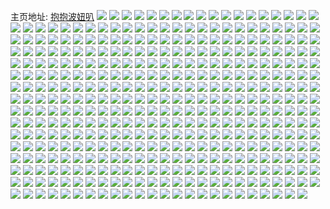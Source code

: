主页地址: [抱抱波妞叭](https://weibo.com/u/6373376887) 
![](https://wx4.sinaimg.cn/mw2000/006Xk2tpgy1fwxl3pqxt3j30u01hcgx9.jpg) 
![](https://wx4.sinaimg.cn/mw2000/006Xk2tply1fwv4h879c7j305k05kdft.jpg) 
![](https://wx4.sinaimg.cn/mw2000/006Xk2tply1fwtff5yejhj30k00cqmyw.jpg) 
![](https://wx4.sinaimg.cn/mw2000/006Xk2tply1fwsvp3gnngj33402c0qv8.jpg) 
![](https://wx4.sinaimg.cn/mw2000/006Xk2tply1fwsvov62tuj33402c0kjp.jpg) 
![](https://wx4.sinaimg.cn/mw2000/006Xk2tply1fwsvp0r3m4j33402c0hdx.jpg) 
![](https://wx4.sinaimg.cn/mw2000/006Xk2tply1fwsvpaf738j30yi22okjm.jpg) 
![](https://wx4.sinaimg.cn/mw2000/006Xk2tply1fwsvox57ukj33402c07wj.jpg) 
![](https://wx4.sinaimg.cn/mw2000/006Xk2tpgy1fwru596338j30rs3ce7wh.jpg) 
![](https://wx4.sinaimg.cn/mw2000/006Xk2tpgy1fwru5nkzocj30rs669kjm.jpg) 
![](https://wx4.sinaimg.cn/mw2000/006Xk2tpgy1fwru5p4hyaj30yo0jijx4.jpg) 
![](https://wx4.sinaimg.cn/mw2000/006Xk2tpgy1fwru5re5orj31400u010p.jpg) 
![](https://wx4.sinaimg.cn/mw2000/006Xk2tpgy1fwru5vmvauj30q00yojyp.jpg) 
![](https://wx4.sinaimg.cn/mw2000/006Xk2tpgy1fwru5t5u2fj31400u0wj3.jpg) 
![](https://wx4.sinaimg.cn/mw2000/006Xk2tpgy1fwru4zzmhbj30u0140wjv.jpg) 
![](https://wx4.sinaimg.cn/mw2000/006Xk2tpgy1fwru3i76t1j30u007taci.jpg) 
![](https://wx4.sinaimg.cn/mw2000/006Xk2tpgy1fwru3iq6bkj30t806pwgf.jpg) 
![](https://wx4.sinaimg.cn/mw2000/006Xk2tpgy1fwoba3bbr4j32c0340u0y.jpg) 
![](https://wx4.sinaimg.cn/mw2000/006Xk2tply1fwmifekk6hj30j60pqtc2.jpg) 
![](https://wx4.sinaimg.cn/mw2000/006Xk2tply1fwlmoab38gj30rs4mohdy.jpg) 
![](https://wx4.sinaimg.cn/mw2000/006Xk2tply1fwlmofb6u7j30rs4mo7wm.jpg) 
![](https://wx4.sinaimg.cn/mw2000/006Xk2tply1fwlmok6kbkj30rs4mob2e.jpg) 
![](https://wx4.sinaimg.cn/mw2000/006Xk2tply1fwlmoogwiej30rs4mo4qu.jpg) 
![](https://wx4.sinaimg.cn/mw2000/006Xk2tply1fwlmp514exj33402c0atu.jpg) 
![](https://wx4.sinaimg.cn/mw2000/006Xk2tply1fwlmotmv7vj30rs4mokjq.jpg) 
![](https://wx4.sinaimg.cn/mw2000/006Xk2tply1fwlmoxu2wtj30rs41ukjp.jpg) 
![](https://wx4.sinaimg.cn/mw2000/006Xk2tply1fwlmp1turfj30rs4mokjp.jpg) 
![](https://wx4.sinaimg.cn/mw2000/006Xk2tply1fwlmp3rjfaj30rs2bckjm.jpg) 
![](https://wx4.sinaimg.cn/mw2000/006Xk2tply1fwkj1qjcpmj30j20yoavk.jpg) 
![](https://wx4.sinaimg.cn/mw2000/006Xk2tply1fwkj0h4nehj30u01hcq8b.jpg) 
![](https://wx4.sinaimg.cn/mw2000/006Xk2tply1fwkj0hrn42j30ja0yo19c.jpg) 
![](https://wx4.sinaimg.cn/mw2000/006Xk2tply1fwkj0iobpjj30zk1bfe81.jpg) 
![](https://wx4.sinaimg.cn/mw2000/006Xk2tply1fwkj0gj801j30yi22o1l2.jpg) 
![](https://wx4.sinaimg.cn/mw2000/006Xk2tply1fwkj0j858wj30q00i3acu.jpg) 
![](https://wx4.sinaimg.cn/mw2000/006Xk2tply1fwkj0kwbf7j32c0340x6p.jpg) 
![](https://wx4.sinaimg.cn/mw2000/006Xk2tply1fwkj0mhqodj33402c0x6p.jpg) 
![](https://wx4.sinaimg.cn/mw2000/006Xk2tply1fwkj0oq8ecj30ir0yo1kx.jpg) 
![](https://wx4.sinaimg.cn/mw2000/006Xk2tply1fwjess903wj30ku19445a.jpg) 
![](https://wx4.sinaimg.cn/mw2000/006Xk2tply1fwj41p29rcj3280280hdy.jpg) 
![](https://wx4.sinaimg.cn/mw2000/006Xk2tply1fwi9y7if00j30ku0rsacl.jpg) 
![](https://wx4.sinaimg.cn/mw2000/006Xk2tply1fwi9y864ydj30ku0rs41y.jpg) 
![](https://wx4.sinaimg.cn/mw2000/006Xk2tply1fwi9y9n24lj30rs0kutbn.jpg) 
![](https://wx4.sinaimg.cn/mw2000/006Xk2tply1fwi9y7a6bwj30rs0kugpe.jpg) 
![](https://wx4.sinaimg.cn/mw2000/006Xk2tply1fwi9y7u6dqj30rs0kugnn.jpg) 
![](https://wx4.sinaimg.cn/mw2000/006Xk2tply1fwi9y8qpo5j30rs0ku418.jpg) 
![](https://wx4.sinaimg.cn/mw2000/006Xk2tply1fwi9y9016xj30ku0rstb9.jpg) 
![](https://wx4.sinaimg.cn/mw2000/006Xk2tply1fwi9y8hk4jj30ku0rsgp5.jpg) 
![](https://wx4.sinaimg.cn/mw2000/006Xk2tply1fwi9y99pq4j30ku0rs76o.jpg) 
![](https://wx4.sinaimg.cn/mw2000/006Xk2tpgy1fwh7yq2643j30v91vn4qp.jpg) 
![](https://wx4.sinaimg.cn/mw2000/006Xk2tpgy1fwh7x9yi0hj30v91vn7hx.jpg) 
![](https://wx4.sinaimg.cn/mw2000/006Xk2tply1fwgxcdhmj3j30dc0dcq5d.jpg) 
![](https://wx4.sinaimg.cn/mw2000/006Xk2tply1fwfon1xtotj30e80lijsn.jpg) 
![](https://wx4.sinaimg.cn/mw2000/006Xk2tply1fwfomv5tjfj30ku0v90wg.jpg) 
![](https://wx4.sinaimg.cn/mw2000/006Xk2tply1fwfomvgihhj30ku0v9n1a.jpg) 
![](https://wx4.sinaimg.cn/mw2000/006Xk2tply1fwfomvpnzxj30rq0kutbg.jpg) 
![](https://wx4.sinaimg.cn/mw2000/006Xk2tply1fwfomw0ss1j30v90ku43s.jpg) 
![](https://wx4.sinaimg.cn/mw2000/006Xk2tply1fwfomwh919j30va0kvmzd.jpg) 
![](https://wx4.sinaimg.cn/mw2000/006Xk2tply1fwfomupovyj30ku0v9ac3.jpg) 
![](https://wx4.sinaimg.cn/mw2000/006Xk2tply1fwfon1pjupj30ku0v9tbf.jpg) 
![](https://wx4.sinaimg.cn/mw2000/006Xk2tply1fwfonjglzrj30hs0gggm8.jpg) 
![](https://wx4.sinaimg.cn/mw2000/006Xk2tply1fwfom7hd9fj30ku1qi79y.jpg) 
![](https://wx4.sinaimg.cn/mw2000/006Xk2tply1fwfom7xtusj30ku196dkb.jpg) 
![](https://wx4.sinaimg.cn/mw2000/006Xk2tply1fwfom55slcj30ku1qrwkc.jpg) 
![](https://wx4.sinaimg.cn/mw2000/006Xk2tply1fwfom6kir5j30ku1qiwjn.jpg) 
![](https://wx4.sinaimg.cn/mw2000/006Xk2tply1fwfom87kbzj30v90kuwgg.jpg) 
![](https://wx4.sinaimg.cn/mw2000/006Xk2tply1fwfom7345mj30ku1qi0zo.jpg) 
![](https://wx4.sinaimg.cn/mw2000/006Xk2tply1fwfngun3hbj30ku194mze.jpg) 
![](https://wx4.sinaimg.cn/mw2000/006Xk2tply1fwfnguyp63j30ku19476v.jpg) 
![](https://wx4.sinaimg.cn/mw2000/006Xk2tply1fwdr1u2e0ij30dc0dcq4f.jpg) 
![](https://wx4.sinaimg.cn/mw2000/006Xk2tply1fwdfodnmncj30dc0dcgma.jpg) 
![](https://wx4.sinaimg.cn/mw2000/006Xk2tpgy1fwckn4yhh2j30u0140djj.jpg) 
![](https://wx4.sinaimg.cn/mw2000/006Xk2tpgy1fwckmn0z4ej32c0340kjl.jpg) 
![](https://wx4.sinaimg.cn/mw2000/006Xk2tpgy1fwckmkigqwj33402c0npd.jpg) 
![](https://wx4.sinaimg.cn/mw2000/006Xk2tpgy1fwckmso2ulj33402c04qq.jpg) 
![](https://wx4.sinaimg.cn/mw2000/006Xk2tpgy1fwckmodq2fj33402c0hdt.jpg) 
![](https://wx4.sinaimg.cn/mw2000/006Xk2tpgy1fwckmquxooj32c02c0x3x.jpg) 
![](https://wx4.sinaimg.cn/mw2000/006Xk2tpgy1fwckn3ndz5j31sc2dse87.jpg) 
![](https://wx4.sinaimg.cn/mw2000/006Xk2tpgy1fwckoycakoj32ds1sc7wh.jpg) 
![](https://wx4.sinaimg.cn/mw2000/006Xk2tpgy1fwckp5lr1uj30k00jot9y.jpg) 
![](https://wx4.sinaimg.cn/mw2000/006Xk2tply1fwbi6mqki1j30dc0dc76o.jpg) 
![](https://wx4.sinaimg.cn/mw2000/006Xk2tply1fwa3yboh4xj31sc2ds1l3.jpg) 
![](https://wx4.sinaimg.cn/mw2000/006Xk2tply1fwa3y74a4uj31sc2ds7wo.jpg) 
![](https://wx4.sinaimg.cn/mw2000/006Xk2tply1fwa3ylg0afj31sc2dskjs.jpg) 
![](https://wx4.sinaimg.cn/mw2000/006Xk2tply1fwbfk5ohm1j31sc2dsnpj.jpg) 
![](https://wx4.sinaimg.cn/mw2000/006Xk2tply1fwa3yqm2qvj31sc2dsx6v.jpg) 
![](https://wx4.sinaimg.cn/mw2000/006Xk2tply1fwa3yviimkj31sc2ds7wo.jpg) 
![](https://wx4.sinaimg.cn/mw2000/006Xk2tpgy1fwaekesur7j30yi22o4qq.jpg) 
![](https://wx4.sinaimg.cn/mw2000/006Xk2tpgy1fwaek9v2vij30yi22okjl.jpg) 
![](https://wx4.sinaimg.cn/mw2000/006Xk2tpgy1fwaekgcxghj30yi22oe81.jpg) 
![](https://wx4.sinaimg.cn/mw2000/006Xk2tpgy1fwaekk12fej30yi22ou0x.jpg) 
![](https://wx4.sinaimg.cn/mw2000/006Xk2tpgy1fwaekq3fomj30yi22o4qq.jpg) 
![](https://wx4.sinaimg.cn/mw2000/006Xk2tpgy1fwaekrhhq4j30yi22o1kx.jpg) 
![](https://wx4.sinaimg.cn/mw2000/006Xk2tpgy1fwaekues3yj30yi22o4qp.jpg) 
![](https://wx4.sinaimg.cn/mw2000/006Xk2tpgy1fwaekx5tswj30yi22oe81.jpg) 
![](https://wx4.sinaimg.cn/mw2000/006Xk2tpgy1fwaekzq86xj30yi22ohdt.jpg) 
![](https://wx4.sinaimg.cn/mw2000/006Xk2tpgy1fw968ogp5dj30yi22ohdu.jpg) 
![](https://wx4.sinaimg.cn/mw2000/006Xk2tpgy1fw968lx1h6j30yi22ox6q.jpg) 
![](https://wx4.sinaimg.cn/mw2000/006Xk2tpgy1fw968pv15cj30yi22ou0x.jpg) 
![](https://wx4.sinaimg.cn/mw2000/006Xk2tpgy1fw968r0tdbj30yi22o7wh.jpg) 
![](https://wx4.sinaimg.cn/mw2000/006Xk2tpgy1fw968ry0n6j30yi22oe81.jpg) 
![](https://wx4.sinaimg.cn/mw2000/006Xk2tpgy1fw968s87qqj30k00jot9y.jpg) 
![](https://wx4.sinaimg.cn/mw2000/006Xk2tply1fw7gxae3j2j30ji0mognu.jpg) 
![](https://wx4.sinaimg.cn/mw2000/006Xk2tply1fw7gxckz9yj30yi22ohdx.jpg) 
![](https://wx4.sinaimg.cn/mw2000/006Xk2tply1fw7gxa0ljmj30yi22ou11.jpg) 
![](https://wx4.sinaimg.cn/mw2000/006Xk2tpgy1fw4om3w7v0j315o1qz1kz.jpg) 
![](https://wx4.sinaimg.cn/mw2000/006Xk2tpgy1fw4omb5ebsj315o1qi4qq.jpg) 
![](https://wx4.sinaimg.cn/mw2000/006Xk2tpgy1fw4omeo1dpj315o1qiu0y.jpg) 
![](https://wx4.sinaimg.cn/mw2000/006Xk2tpgy1fw4omhjt81j315o1qib2a.jpg) 
![](https://wx4.sinaimg.cn/mw2000/006Xk2tpgy1fw4om8nszmj31qi15o4qq.jpg) 
![](https://wx4.sinaimg.cn/mw2000/006Xk2tpgy1fw4olzlx97j315o1qib2b.jpg) 
![](https://wx4.sinaimg.cn/mw2000/006Xk2tply1fw2tvmzqvyj30q00yohdt.jpg) 
![](https://wx4.sinaimg.cn/mw2000/006Xk2tpgy1fvrkvflqzuj32c0340b2d.jpg) 
![](https://wx4.sinaimg.cn/mw2000/006Xk2tpgy1fvrda75usdj32482tq1kx.jpg) 
![](https://wx4.sinaimg.cn/mw2000/006Xk2tpgy1fvrda9hi1gj32482tq4qp.jpg) 
![](https://wx4.sinaimg.cn/mw2000/006Xk2tpgy1fvrdae4acqj32c0340u0x.jpg) 
![](https://wx4.sinaimg.cn/mw2000/006Xk2tpgy1fvrdagkb4gj32c03401ky.jpg) 
![](https://wx4.sinaimg.cn/mw2000/006Xk2tpgy1fvrdai18ugj32482tq1hx.jpg) 
![](https://wx4.sinaimg.cn/mw2000/006Xk2tpgy1fv804i3y6rj30u01hcjzu.jpg) 
![](https://wx4.sinaimg.cn/mw2000/006Xk2tpgy1fv804j9gz0j30u01hcdp6.jpg) 
![](https://wx4.sinaimg.cn/mw2000/006Xk2tpgy1fv804ko7yzj30u01hcahz.jpg) 
![](https://wx4.sinaimg.cn/mw2000/006Xk2tpgy1fv6w6v0roej31901bv1kz.jpg) 
![](https://wx4.sinaimg.cn/mw2000/006Xk2tpgy1fv6w70k1ftj32c0340hdw.jpg) 
![](https://wx4.sinaimg.cn/mw2000/006Xk2tpgy1fv6w74jouij33402c0b2d.jpg) 
![](https://wx4.sinaimg.cn/mw2000/006Xk2tpgy1fv2joqy264j30u01hcjxt.jpg) 
![](https://wx4.sinaimg.cn/mw2000/006Xk2tpgy1fv2jor802fj30u01hc44n.jpg) 
![](https://wx4.sinaimg.cn/mw2000/006Xk2tpgy1fuo95l19dpj30u01hcguv.jpg) 
![](https://wx4.sinaimg.cn/mw2000/006Xk2tpgy1fuo95lgp40j30u01hc43k.jpg) 
![](https://wx4.sinaimg.cn/mw2000/006Xk2tpgy1fuo95m164sj30u01hc0z8.jpg) 
![](https://wx4.sinaimg.cn/mw2000/006Xk2tpgy1fuo95mj44zj30u01hc0z2.jpg) 
![](https://wx4.sinaimg.cn/mw2000/006Xk2tpgy1fu9b6t8k9yj30u01hcdnx.jpg) 
![](https://wx4.sinaimg.cn/mw2000/006Xk2tpgy1fu9b6u3elhj30u01hcwnk.jpg) 
![](https://wx4.sinaimg.cn/mw2000/006Xk2tpgy1fu9b6v1i04j30u01hc47w.jpg) 
![](https://wx4.sinaimg.cn/mw2000/006Xk2tpgy1ftyo9duyiwj31hc0u0nfz.jpg) 
![](https://wx4.sinaimg.cn/mw2000/006Xk2tpgy1ftyo9f07fuj31hc0u01kx.jpg) 
![](https://wx4.sinaimg.cn/mw2000/006Xk2tpgy1ftyo9fzb0hj31hc0u0aqr.jpg) 
![](https://wx4.sinaimg.cn/mw2000/006Xk2tpgy1ftyo9h1h5tj31hc0u0dze.jpg) 
![](https://wx4.sinaimg.cn/mw2000/006Xk2tpgy1ftyo9vu5amj31hc0u0dub.jpg) 
![](https://wx4.sinaimg.cn/mw2000/006Xk2tpgy1ftyo9wo8waj31hc0u0wsv.jpg) 
![](https://wx4.sinaimg.cn/mw2000/006Xk2tpgy1ftyo9z6gfnj31hc0u018c.jpg) 
![](https://wx4.sinaimg.cn/mw2000/006Xk2tpgy1ftyo8x46m8j31hc0u0qnr.jpg) 
![](https://wx4.sinaimg.cn/mw2000/006Xk2tpgy1ftyo8ymndnj31hc0u0ax8.jpg) 
![](https://wx4.sinaimg.cn/mw2000/006Xk2tpgy1ftyo8zz9vrj31hc0u0h6i.jpg) 
![](https://wx4.sinaimg.cn/mw2000/006Xk2tpgy1ftyo9192b8j31hc0u04kz.jpg) 
![](https://wx4.sinaimg.cn/mw2000/006Xk2tpgy1ftyo92hjmlj31hc0u04hs.jpg) 
![](https://wx4.sinaimg.cn/mw2000/006Xk2tpgy1ftyo93drw3j31hc0u0wr5.jpg) 
![](https://wx4.sinaimg.cn/mw2000/006Xk2tpgy1ftyo94hbs6j31hc0u0ato.jpg) 
![](https://wx4.sinaimg.cn/mw2000/006Xk2tpgy1ftyo95oy9yj31hc0u0tug.jpg) 
![](https://wx4.sinaimg.cn/mw2000/006Xk2tpgy1ftyo96rf5qj31hc0u04fx.jpg) 
![](https://wx4.sinaimg.cn/mw2000/006Xk2tpgy1ftyo7u06bcj31hc0u0awv.jpg) 
![](https://wx4.sinaimg.cn/mw2000/006Xk2tpgy1ftyo7v5om9j31hc0u0aqg.jpg) 
![](https://wx4.sinaimg.cn/mw2000/006Xk2tpgy1ftyo7wblxgj31hc0u0tzl.jpg) 
![](https://wx4.sinaimg.cn/mw2000/006Xk2tpgy1ftyo7xic59j31hc0u0hcn.jpg) 
![](https://wx4.sinaimg.cn/mw2000/006Xk2tpgy1ftyo7yha9nj31hc0u04ht.jpg) 
![](https://wx4.sinaimg.cn/mw2000/006Xk2tpgy1ftyo7zj874j31hc0u04k1.jpg) 
![](https://wx4.sinaimg.cn/mw2000/006Xk2tpgy1ftyo80mm7wj31hc0u07p4.jpg) 
![](https://wx4.sinaimg.cn/mw2000/006Xk2tpgy1ftyo81pu4dj31hc0u0x1t.jpg) 
![](https://wx4.sinaimg.cn/mw2000/006Xk2tpgy1ftyo82vdkrj31hc0u0tup.jpg) 
![](https://wx4.sinaimg.cn/mw2000/006Xk2tpgy1ftmk85xy5pj30u01404hb.jpg) 
![](https://wx4.sinaimg.cn/mw2000/006Xk2tpgy1ftmk8e0tkej33282aoqv6.jpg) 
![](https://wx4.sinaimg.cn/mw2000/006Xk2tpgy1ftkt3cbuabj30u01hcaml.jpg) 
![](https://wx4.sinaimg.cn/mw2000/006Xk2tpgy1ftkt3d78v7j30u01hc44h.jpg) 
![](https://wx4.sinaimg.cn/mw2000/006Xk2tpgy1ftkt3e380dj30u01hcteo.jpg) 
![](https://wx4.sinaimg.cn/mw2000/006Xk2tpgy1ftivk7y4qrj31hc0u0tr6.jpg) 
![](https://wx4.sinaimg.cn/mw2000/006Xk2tpgy1ftivk939ujj31hc0u01b8.jpg) 
![](https://wx4.sinaimg.cn/mw2000/006Xk2tpgy1ftivkalwqej31hc0u0qkq.jpg) 
![](https://wx4.sinaimg.cn/mw2000/006Xk2tpgy1ftivkc0adgj31hc0u0nfl.jpg) 
![](https://wx4.sinaimg.cn/mw2000/006Xk2tpgy1ftivkg7d70j31hc0u0tqs.jpg) 
![](https://wx4.sinaimg.cn/mw2000/006Xk2tpgy1ftivkd90ymj31hc0u0dx2.jpg) 
![](https://wx4.sinaimg.cn/mw2000/006Xk2tpgy1ftivkeodjfj31hc0u07lh.jpg) 
![](https://wx4.sinaimg.cn/mw2000/006Xk2tpgy1ftivkhlio9j31hc0u0x0r.jpg) 
![](https://wx4.sinaimg.cn/mw2000/006Xk2tpgy1ftivkiyerzj31hc0u0kac.jpg) 
![](https://wx4.sinaimg.cn/mw2000/006Xk2tpgy1ftivif1k1rj31hc0u0ndw.jpg) 
![](https://wx4.sinaimg.cn/mw2000/006Xk2tpgy1ftivifn7faj31hc0u0tt3.jpg) 
![](https://wx4.sinaimg.cn/mw2000/006Xk2tpgy1ftivigmryxj31hc0u0qm4.jpg) 
![](https://wx4.sinaimg.cn/mw2000/006Xk2tpgy1ftiviha51jj31hc0u0trd.jpg) 
![](https://wx4.sinaimg.cn/mw2000/006Xk2tpgy1ftivii35qsj31hc0u04hv.jpg) 
![](https://wx4.sinaimg.cn/mw2000/006Xk2tpgy1ftivij0vo6j31hc0u0wxf.jpg) 
![](https://wx4.sinaimg.cn/mw2000/006Xk2tpgy1ftivijqjnkj31hc0u0trx.jpg) 
![](https://wx4.sinaimg.cn/mw2000/006Xk2tpgy1ftivikl20tj31hc0u0h5e.jpg) 
![](https://wx4.sinaimg.cn/mw2000/006Xk2tpgy1ftivilc5paj31hc0u0dyn.jpg) 
![](https://wx4.sinaimg.cn/mw2000/006Xk2tpgy1ftgf5gsliqj31hc0u0e81.jpg) 
![](https://wx4.sinaimg.cn/mw2000/006Xk2tpgy1ftgf5htzi7j31hc0u0b29.jpg) 
![](https://wx4.sinaimg.cn/mw2000/006Xk2tpgy1ftgf5itpl3j31hc0u0nf7.jpg) 
![](https://wx4.sinaimg.cn/mw2000/006Xk2tpgy1ftgf5jv5zmj31hc0u0k8o.jpg) 
![](https://wx4.sinaimg.cn/mw2000/006Xk2tpgy1fte488z6w7j31hc0u0n2e.jpg) 
![](https://wx4.sinaimg.cn/mw2000/006Xk2tpgy1fte489m9p9j30u01hc77v.jpg) 
![](https://wx4.sinaimg.cn/mw2000/006Xk2tpgy1fte48akdkej30u01hctbz.jpg) 
![](https://wx4.sinaimg.cn/mw2000/006Xk2tpgy1ftd4qoywi3j31hc0u0tqd.jpg) 
![](https://wx4.sinaimg.cn/mw2000/006Xk2tpgy1ftd4qpvrzxj31hc0u0kbi.jpg) 
![](https://wx4.sinaimg.cn/mw2000/006Xk2tpgy1ftd4qqr4wlj31hc0u0tqc.jpg) 
![](https://wx4.sinaimg.cn/mw2000/006Xk2tpgy1ftd4qrpv2xj31hc0u0ts4.jpg) 
![](https://wx4.sinaimg.cn/mw2000/006Xk2tpgy1ftd4qsms22j31hc0u0ape.jpg) 
![](https://wx4.sinaimg.cn/mw2000/006Xk2tpgy1ftd4qtjuekj31hc0u0x1i.jpg) 
![](https://wx4.sinaimg.cn/mw2000/006Xk2tpgy1ftd4qumf0pj31hc0u0tsi.jpg) 
![](https://wx4.sinaimg.cn/mw2000/006Xk2tpgy1ftd4qvcgz4j31hc0u0nab.jpg) 
![](https://wx4.sinaimg.cn/mw2000/006Xk2tpgy1ftd4qvvnryj30u00tztay.jpg) 
![](https://wx4.sinaimg.cn/mw2000/006Xk2tpgy1ftbkygnutfj31hc0u0nbi.jpg) 
![](https://wx4.sinaimg.cn/mw2000/006Xk2tpgy1ftbkyi3xb9j31hc0u0k84.jpg) 
![](https://wx4.sinaimg.cn/mw2000/006Xk2tpgy1ftbkyjcuy8j31hc0u0ned.jpg) 
![](https://wx4.sinaimg.cn/mw2000/006Xk2tpgy1ftbkykjjkxj31hc0u049r.jpg) 
![](https://wx4.sinaimg.cn/mw2000/006Xk2tpgy1ftbkylm3w0j31hc0u0dua.jpg) 
![](https://wx4.sinaimg.cn/mw2000/006Xk2tpgy1ftbkymx3yyj31hc0u0na9.jpg) 
![](https://wx4.sinaimg.cn/mw2000/006Xk2tpgy1ftbkyo7wttj31hc0u0tnb.jpg) 
![](https://wx4.sinaimg.cn/mw2000/006Xk2tpgy1ftbkxbnlkkj31hc0u0n7e.jpg) 
![](https://wx4.sinaimg.cn/mw2000/006Xk2tpgy1ftbkxckuesj31hc0u04bg.jpg) 
![](https://wx4.sinaimg.cn/mw2000/006Xk2tpgy1ftbkxdhen3j31hc0u0k54.jpg) 
![](https://wx4.sinaimg.cn/mw2000/006Xk2tpgy1ftbkxepkw4j31hc0u0h0x.jpg) 
![](https://wx4.sinaimg.cn/mw2000/006Xk2tpgy1ftbkxfypboj31hc0u0nbr.jpg) 
![](https://wx4.sinaimg.cn/mw2000/006Xk2tpgy1ftbkxhanm1j31hc0u0qfx.jpg) 
![](https://wx4.sinaimg.cn/mw2000/006Xk2tpgy1ftbkxihvghj31hc0u0k46.jpg) 
![](https://wx4.sinaimg.cn/mw2000/006Xk2tpgy1ftbkxjkth9j31hc0u049m.jpg) 
![](https://wx4.sinaimg.cn/mw2000/006Xk2tpgy1ftbkxku9wfj31hc0u04m7.jpg) 
![](https://wx4.sinaimg.cn/mw2000/006Xk2tpgy1ftbkwg8w8tj31hc0u0dtv.jpg) 
![](https://wx4.sinaimg.cn/mw2000/006Xk2tpgy1ftbkwhr19vj31hc0u0k3l.jpg) 
![](https://wx4.sinaimg.cn/mw2000/006Xk2tpgy1ftbkwjvutwj31hc0u01dt.jpg) 
![](https://wx4.sinaimg.cn/mw2000/006Xk2tpgy1ftbkwkqrupj31hc0u015t.jpg) 
![](https://wx4.sinaimg.cn/mw2000/006Xk2tpgy1ftbkwm2h2hj31hc0u0h9g.jpg) 
![](https://wx4.sinaimg.cn/mw2000/006Xk2tpgy1ftbkwn8cfcj31hc0u0dwa.jpg) 
![](https://wx4.sinaimg.cn/mw2000/006Xk2tpgy1ftbkwo97c9j31hc0u0wr5.jpg) 
![](https://wx4.sinaimg.cn/mw2000/006Xk2tpgy1ftbkwpaynij31hc0u0nh3.jpg) 
![](https://wx4.sinaimg.cn/mw2000/006Xk2tpgy1ftbkwqhu1bj31hc0u04l3.jpg) 
![](https://wx4.sinaimg.cn/mw2000/006Xk2tpgy1ft7fipyfy7j32ao328u0y.jpg) 
![](https://wx4.sinaimg.cn/mw2000/006Xk2tpgy1ft7fis24aej32ao328x6q.jpg) 
![](https://wx4.sinaimg.cn/mw2000/006Xk2tpgy1ft7fiufq6pj32ao328qv7.jpg) 
![](https://wx4.sinaimg.cn/mw2000/006Xk2tpgy1ft7fj0dwsfj32ao328x6s.jpg) 
![](https://wx4.sinaimg.cn/mw2000/006Xk2tpgy1ft7fj44wq1j32ao328npe.jpg) 
![](https://wx4.sinaimg.cn/mw2000/006Xk2tpgy1ft3r7zkl22j31hc0u0av5.jpg) 
![](https://wx4.sinaimg.cn/mw2000/006Xk2tpgy1ft3r6ymwvsj31hc0u0gvz.jpg) 
![](https://wx4.sinaimg.cn/mw2000/006Xk2tpgy1ft3r6zgn58j31hc0u0jzl.jpg) 
![](https://wx4.sinaimg.cn/mw2000/006Xk2tpgy1ft3r70lssdj31hc0u0nfb.jpg) 
![](https://wx4.sinaimg.cn/mw2000/006Xk2tpgy1ft3r71i0xej31hc0u0nbc.jpg) 
![](https://wx4.sinaimg.cn/mw2000/006Xk2tpgy1ft3r72fnr7j31hc0u0qg9.jpg) 
![](https://wx4.sinaimg.cn/mw2000/006Xk2tpgy1ft3r738jgyj31hc0u0wnk.jpg) 
![](https://wx4.sinaimg.cn/mw2000/006Xk2tpgy1ft3r77hhorj31hc0u0ajl.jpg) 
![](https://wx4.sinaimg.cn/mw2000/006Xk2tpgy1ft3r78h30dj31hc0u04df.jpg) 
![](https://wx4.sinaimg.cn/mw2000/006Xk2tpgy1ft3r79ujwfj31hc0u0dyy.jpg) 
![](https://wx4.sinaimg.cn/mw2000/006Xk2tpgy1ft3r5rbi6pj31hc0u014n.jpg) 
![](https://wx4.sinaimg.cn/mw2000/006Xk2tpgy1ft3r5smgqxj31hc0u0gy6.jpg) 
![](https://wx4.sinaimg.cn/mw2000/006Xk2tpgy1ft3r5u2s3xj31hc0u0k9c.jpg) 
![](https://wx4.sinaimg.cn/mw2000/006Xk2tpgy1ft3r5voidnj31hc0u0dy7.jpg) 
![](https://wx4.sinaimg.cn/mw2000/006Xk2tpgy1ft3r5xag5bj31hc0u0dyy.jpg) 
![](https://wx4.sinaimg.cn/mw2000/006Xk2tpgy1ft3r5ykmgyj31hc0u015p.jpg) 
![](https://wx4.sinaimg.cn/mw2000/006Xk2tpgy1ft3r5zvfexj31hc0u0nb2.jpg) 
![](https://wx4.sinaimg.cn/mw2000/006Xk2tpgy1ft3r6vxgvij31hc0u015b.jpg) 
![](https://wx4.sinaimg.cn/mw2000/006Xk2tpgy1ft3r6x65tdj31hc0u0ds9.jpg) 
![](https://wx4.sinaimg.cn/mw2000/006Xk2tpgy1ft2gof9rnfj31o02yo4qv.jpg) 
![](https://wx4.sinaimg.cn/mw2000/006Xk2tpgy1ft2goqju00j31o02yo7wn.jpg) 
![](https://wx4.sinaimg.cn/mw2000/006Xk2tpgy1ft2goyylqlj31o02yohdz.jpg) 
![](https://wx4.sinaimg.cn/mw2000/006Xk2tpgy1ft2gp4csk0j31o02yo7wn.jpg) 
![](https://wx4.sinaimg.cn/mw2000/006Xk2tpgy1ft2gpah6mwj31o02yo7wn.jpg) 
![](https://wx4.sinaimg.cn/mw2000/006Xk2tpgy1ft2gpgjjmcj31o02yohdz.jpg) 
![](https://wx4.sinaimg.cn/mw2000/006Xk2tpgy1ft2gpi6blvj30u0140nfs.jpg) 
![](https://wx4.sinaimg.cn/mw2000/006Xk2tpgy1ft2gpjl02lj30u014019e.jpg) 
![](https://wx4.sinaimg.cn/mw2000/006Xk2tpgy1ft2gpkmaxhj30u0140try.jpg) 
![](https://wx4.sinaimg.cn/mw2000/006Xk2tpgy1fsxmk8vhvsj31hc0u0hdt.jpg) 
![](https://wx4.sinaimg.cn/mw2000/006Xk2tpgy1fsxmkaimeoj31hc0u0e81.jpg) 
![](https://wx4.sinaimg.cn/mw2000/006Xk2tpgy1fsxmkd9266j31hc0u0e81.jpg) 
![](https://wx4.sinaimg.cn/mw2000/006Xk2tpgy1fsxmkerrggj31hc0u07wh.jpg) 
![](https://wx4.sinaimg.cn/mw2000/006Xk2tpgy1fsxmkg4sw2j31hc0u07wh.jpg) 
![](https://wx4.sinaimg.cn/mw2000/006Xk2tpgy1fsxmkhpwl2j31hc0u0npd.jpg) 
![](https://wx4.sinaimg.cn/mw2000/006Xk2tpgy1fsxmkiq5s5j31hc0u0179.jpg) 
![](https://wx4.sinaimg.cn/mw2000/006Xk2tpgy1fsxmkjliamj31hc0u0ws0.jpg) 
![](https://wx4.sinaimg.cn/mw2000/006Xk2tpgy1fsxmkkg0njj31hc0u0gzu.jpg) 
![](https://wx4.sinaimg.cn/mw2000/006Xk2tpgy1fsq0799iowj31gh26pamz.jpg) 
![](https://wx4.sinaimg.cn/mw2000/006Xk2tpgy1fsq07b257cj30u01hcqv5.jpg) 
![](https://wx4.sinaimg.cn/mw2000/006Xk2tpgy1fsnd0fvfg8j30zk0qo121.jpg) 
![](https://wx4.sinaimg.cn/mw2000/006Xk2tpgy1fsnd0hd9s2j30qo0zkgur.jpg) 
![](https://wx4.sinaimg.cn/mw2000/006Xk2tpgy1fskicwiiokj31hc0u01kn.jpg) 
![](https://wx4.sinaimg.cn/mw2000/006Xk2tpgy1fskicxi1hwj31hc0u04qp.jpg) 
![](https://wx4.sinaimg.cn/mw2000/006Xk2tpgy1fskicye1b0j31hc0u0tri.jpg) 
![](https://wx4.sinaimg.cn/mw2000/006Xk2tpgy1fskiczc8zrj31hc0u04fw.jpg) 
![](https://wx4.sinaimg.cn/mw2000/006Xk2tpgy1fskid07suyj31hc0u0hci.jpg) 
![](https://wx4.sinaimg.cn/mw2000/006Xk2tpgy1fskid1oilfj31hc0u04qp.jpg) 
![](https://wx4.sinaimg.cn/mw2000/006Xk2tpgy1fskid2oopjj31hc0u0nmd.jpg) 
![](https://wx4.sinaimg.cn/mw2000/006Xk2tpgy1fskid3ugmkj31hc0u01kx.jpg) 
![](https://wx4.sinaimg.cn/mw2000/006Xk2tpgy1fskid5teoej31hc0u0b29.jpg) 
![](https://wx4.sinaimg.cn/mw2000/006Xk2tpgy1fsk653ldtyj32ao3281kz.jpg) 
![](https://wx4.sinaimg.cn/mw2000/006Xk2tpgy1fsgvg7k6i9j32ao328u0y.jpg) 
![](https://wx4.sinaimg.cn/mw2000/006Xk2tpgy1fsgvg979vej30u01401be.jpg) 
![](https://wx4.sinaimg.cn/mw2000/006Xk2tpgy1fsgve9y5xuj31hc0u0b29.jpg) 
![](https://wx4.sinaimg.cn/mw2000/006Xk2tpgy1fsgveavloij31hc0u0tw7.jpg) 
![](https://wx4.sinaimg.cn/mw2000/006Xk2tpgy1fsgvecgqulj31hc0u07wh.jpg) 
![](https://wx4.sinaimg.cn/mw2000/006Xk2tpgy1fsgvedy7pbj31hc0u07wh.jpg) 
![](https://wx4.sinaimg.cn/mw2000/006Xk2tpgy1fsgvefmpiyj31hc0u07wh.jpg) 
![](https://wx4.sinaimg.cn/mw2000/006Xk2tpgy1fsdzumztw0j30u0140qgf.jpg) 
![](https://wx4.sinaimg.cn/mw2000/006Xk2tpgy1fsdzunh2chj30hs0iwq3h.jpg) 
![](https://wx4.sinaimg.cn/mw2000/006Xk2tpgy1fsdzvij383j30u01401bm.jpg) 
![](https://wx4.sinaimg.cn/mw2000/006Xk2tpgy1fsaxke7gddj33282aou0y.jpg) 
![](https://wx4.sinaimg.cn/mw2000/006Xk2tpgy1fsaxkg48k7j31400v0e1b.jpg) 
![](https://wx4.sinaimg.cn/mw2000/006Xk2tpgy1fsaxkhmgehj30u015btvo.jpg) 
![](https://wx4.sinaimg.cn/mw2000/006Xk2tpgy1fsaxkjaw0wj31400upkbb.jpg) 
![](https://wx4.sinaimg.cn/mw2000/006Xk2tpgy1fsauuymqm8j33282ao7wj.jpg) 
![](https://wx4.sinaimg.cn/mw2000/006Xk2tpgy1fsauv4ntkwj32ao328u0y.jpg) 
![](https://wx4.sinaimg.cn/mw2000/006Xk2tpgy1fs8hdptjesj31hc0u07wh.jpg) 
![](https://wx4.sinaimg.cn/mw2000/006Xk2tpgy1fs8hdrhayhj31hc0u07wh.jpg) 
![](https://wx4.sinaimg.cn/mw2000/006Xk2tpgy1fs8hdswk9sj31hc0u0tzr.jpg) 
![](https://wx4.sinaimg.cn/mw2000/006Xk2tpgy1fs8hdu6a94j31hc0u0nhq.jpg) 
![](https://wx4.sinaimg.cn/mw2000/006Xk2tpgy1fs8hdvsbtgj31hc0u07wh.jpg) 
![](https://wx4.sinaimg.cn/mw2000/006Xk2tpgy1fs8hdxdxznj31hc0u0e81.jpg) 
![](https://wx4.sinaimg.cn/mw2000/006Xk2tpgy1fs8hdytmlrj31hc0u0h2w.jpg) 
![](https://wx4.sinaimg.cn/mw2000/006Xk2tpgy1fs8he0lkb5j31hc0u0b29.jpg) 
![](https://wx4.sinaimg.cn/mw2000/006Xk2tpgy1fs8he317v8j31hc0u0b29.jpg) 
![](https://wx4.sinaimg.cn/mw2000/006Xk2tpgy1fs8hcyc7w0j31hc0u0b29.jpg) 
![](https://wx4.sinaimg.cn/mw2000/006Xk2tpgy1fs8hd05j8lj31hc0u0b29.jpg) 
![](https://wx4.sinaimg.cn/mw2000/006Xk2tpgy1fs8hd1vbpuj31hc0u0b29.jpg) 
![](https://wx4.sinaimg.cn/mw2000/006Xk2tpgy1fs8hd3ifj7j31hc0u0b29.jpg) 
![](https://wx4.sinaimg.cn/mw2000/006Xk2tpgy1fs8hd57vbnj31hc0u07wh.jpg) 
![](https://wx4.sinaimg.cn/mw2000/006Xk2tpgy1fs8hd71bc5j31hc0u0b29.jpg) 
![](https://wx4.sinaimg.cn/mw2000/006Xk2tpgy1fs8h6ujsyvj31hc0u04qp.jpg) 
![](https://wx4.sinaimg.cn/mw2000/006Xk2tpgy1fs6lwc35dxj30zk0qown3.jpg) 
![](https://wx4.sinaimg.cn/mw2000/006Xk2tpgy1fs6lwddvhpj30qo0zk44t.jpg) 
![](https://wx4.sinaimg.cn/mw2000/006Xk2tpgy1fs6lw6ukbej30qo0zkahm.jpg) 
![](https://wx4.sinaimg.cn/mw2000/006Xk2tpgy1fs6lweq3w7j30qo0zkq9m.jpg) 
![](https://wx4.sinaimg.cn/mw2000/006Xk2tpgy1fs6lw93hk7j30qo0zkwmn.jpg) 
![](https://wx4.sinaimg.cn/mw2000/006Xk2tpgy1fs6gqcdp2uj30qo0zkjxb.jpg) 
![](https://wx4.sinaimg.cn/mw2000/006Xk2tpgy1fs6gqfwz39j30qo0qo435.jpg) 
![](https://wx4.sinaimg.cn/mw2000/006Xk2tpgy1fs6gqemvkvj30qo0zkq97.jpg) 
![](https://wx4.sinaimg.cn/mw2000/006Xk2tpgy1fs6cqytmedj30qo0qo435.jpg) 
![](https://wx4.sinaimg.cn/mw2000/006Xk2tpgy1fs6cr0qpowj30qo0qo0zk.jpg) 
![](https://wx4.sinaimg.cn/mw2000/006Xk2tpgy1fs2ezk3n1xj30j60mu40a.jpg) 
![](https://wx4.sinaimg.cn/mw2000/006Xk2tpgy1fs2dr624qij30qo1be0uw.jpg) 
![](https://wx4.sinaimg.cn/mw2000/006Xk2tpgy1fs2drmybc1j30qo1be11i.jpg) 
![](https://wx4.sinaimg.cn/mw2000/006Xk2tpgy1fs2dr72w3yj31be0qotf6.jpg) 
![](https://wx4.sinaimg.cn/mw2000/006Xk2tpgy1fs1rgsk78dj30wr0qou0x.jpg) 
![](https://wx4.sinaimg.cn/mw2000/006Xk2tpgy1fs1rgybjg2j30qo0zkqde.jpg) 
![](https://wx4.sinaimg.cn/mw2000/006Xk2tpgy1fs1rgtq4bdj30qo0zkn8c.jpg) 
![](https://wx4.sinaimg.cn/mw2000/006Xk2tpgy1fs1rgv7685j30qo0zkdrn.jpg) 
![](https://wx4.sinaimg.cn/mw2000/006Xk2tpgy1fs1rgwrz17j30qo0zk131.jpg) 
![](https://wx4.sinaimg.cn/mw2000/006Xk2tpgy1fs1lo5fyxfj30qo0zk7ai.jpg) 
![](https://wx4.sinaimg.cn/mw2000/006Xk2tpgy1frpx968nvdj30ku0fn4d7.jpg) 
![](https://wx4.sinaimg.cn/mw2000/006Xk2tpgy1frpx9mk7osj308c08cgly.jpg) 
![](https://wx4.sinaimg.cn/mw2000/006Xk2tpgy1fropumrhhvj30qo0zkgpm.jpg) 
![](https://wx4.sinaimg.cn/mw2000/006Xk2tpgy1froputp6taj30qo0zk41h.jpg) 
![](https://wx4.sinaimg.cn/mw2000/006Xk2tpgy1frnxty2wx5j30e80e5wfh.jpg) 
![](https://wx4.sinaimg.cn/mw2000/006Xk2tpgy1frlkjfct0bj30u01hcqa0.jpg) 
![](https://wx4.sinaimg.cn/mw2000/006Xk2tpgy1frlkjgcq2lj30u01hctfx.jpg) 
![](https://wx4.sinaimg.cn/mw2000/006Xk2tpgy1frk8fk3c67j30qo1behdt.jpg) 
![](https://wx4.sinaimg.cn/mw2000/006Xk2tpgy1frhzvq0mmnj30qo1hc77i.jpg) 
![](https://wx4.sinaimg.cn/mw2000/006Xk2tpgy1frgzv20nxjj30zk0qotdh.jpg) 
![](https://wx4.sinaimg.cn/mw2000/006Xk2tpgy1frgzva8s0pj30zk0qo455.jpg) 
![](https://wx4.sinaimg.cn/mw2000/006Xk2tpgy1frei0t8kflj30hs0qomyf.jpg) 
![](https://wx4.sinaimg.cn/mw2000/006Xk2tpgy1frei0uz026j30hs0qojsl.jpg) 
![](https://wx4.sinaimg.cn/mw2000/006Xk2tpgy1frei0ww01gj30hs0qowfy.jpg) 
![](https://wx4.sinaimg.cn/mw2000/006Xk2tpgy1frei0z5l7kj30qo0hstak.jpg) 
![](https://wx4.sinaimg.cn/mw2000/006Xk2tpgy1frei11k94jj30hs0np40o.jpg) 
![](https://wx4.sinaimg.cn/mw2000/006Xk2tpgy1frei13n5vfj30hs0qqta5.jpg) 
![](https://wx4.sinaimg.cn/mw2000/006Xk2tpgy1frei16z27aj30hs0qogov.jpg) 
![](https://wx4.sinaimg.cn/mw2000/006Xk2tpgy1frei19j0j3j30vo0hstb3.jpg) 
![](https://wx4.sinaimg.cn/mw2000/006Xk2tpgy1frei1c4a30j30t40hs0vk.jpg) 
![](https://wx4.sinaimg.cn/mw2000/006Xk2tpgy1fre1ieijdcj30qo1be7eq.jpg) 
![](https://wx4.sinaimg.cn/mw2000/006Xk2tpgy1fre1igwhs4j30qo1bedpj.jpg) 
![](https://wx4.sinaimg.cn/mw2000/006Xk2tpgy1fre1ik0al0j30qo1bewqn.jpg) 
![](https://wx4.sinaimg.cn/mw2000/006Xk2tpgy1fre1ipkz59j30qo1beqeq.jpg) 
![](https://wx4.sinaimg.cn/mw2000/006Xk2tpgy1fre1iupeq2j30qo1bek66.jpg) 
![](https://wx4.sinaimg.cn/mw2000/006Xk2tpgy1frdicqgqv9j30u01hcwif.jpg) 
![](https://wx4.sinaimg.cn/mw2000/006Xk2tpgy1fra4gfqdggj30sg0sgah7.jpg) 
![](https://wx4.sinaimg.cn/mw2000/006Xk2tpgy1fr9pya45j5j30zk0qodj6.jpg) 
![](https://wx4.sinaimg.cn/mw2000/006Xk2tpgy1fr9py34ernj30qo0zkn39.jpg) 
![](https://wx4.sinaimg.cn/mw2000/006Xk2tpgy1fr9py4elfqj30qo0zkdkn.jpg) 
![](https://wx4.sinaimg.cn/mw2000/006Xk2tpgy1fr9py5jmcmj30k00zkjvk.jpg) 
![](https://wx4.sinaimg.cn/mw2000/006Xk2tpgy1fr9py6utiyj30k00zkq6w.jpg) 
![](https://wx4.sinaimg.cn/mw2000/006Xk2tpgy1fr9py89pczj30k00zktcy.jpg) 
![](https://wx4.sinaimg.cn/mw2000/006Xk2tpgy1fr9pybvnfmj30zk0qoq61.jpg) 
![](https://wx4.sinaimg.cn/mw2000/006Xk2tpgy1fr8z155wrhj30dc0dc74x.jpg) 
![](https://wx4.sinaimg.cn/mw2000/006Xk2tpgy1fr8nxd9rmhj30qo1be488.jpg) 
![](https://wx4.sinaimg.cn/mw2000/006Xk2tpgy1fr8nxfm0bkj30qo1ben7p.jpg) 
![](https://wx4.sinaimg.cn/mw2000/006Xk2tpgy1fr8nxh9qlhj30qo1bek2y.jpg) 
![](https://wx4.sinaimg.cn/mw2000/006Xk2tpgy1fr8nxiyl8gj30qo1be11l.jpg) 
![](https://wx4.sinaimg.cn/mw2000/006Xk2tpgy1fr8et3e2c3j30m80ciq8s.jpg) 
![](https://wx4.sinaimg.cn/mw2000/006Xk2tpgy1fr746679fhj30qo0zkwg2.jpg) 
![](https://wx4.sinaimg.cn/mw2000/006Xk2tpgy1fr6dd9m34bj30hs0npdgq.jpg) 
![](https://wx4.sinaimg.cn/mw2000/006Xk2tpgy1fr6de4lnqvj30hs0np3zj.jpg) 
![](https://wx4.sinaimg.cn/mw2000/006Xk2tpgy1fr6ddi44hoj30np0hsacx.jpg) 
![](https://wx4.sinaimg.cn/mw2000/006Xk2tpgy1fr6ddv4ezrj30hs0npabf.jpg) 
![](https://wx4.sinaimg.cn/mw2000/006Xk2tpgy1fr6ddrswxqj30hs0nptcg.jpg) 
![](https://wx4.sinaimg.cn/mw2000/006Xk2tpgy1fr537b909vj30qo0zkjui.jpg) 
![](https://wx4.sinaimg.cn/mw2000/006Xk2tpgy1fr4vrs9ma0j30c80c83yj.jpg) 
![](https://wx4.sinaimg.cn/mw2000/006Xk2tpgy1fr3xq6j76sj30k00zk77a.jpg) 
![](https://wx4.sinaimg.cn/mw2000/006Xk2tpgy1fr3xq85mvdj30qo0zk42l.jpg) 
![](https://wx4.sinaimg.cn/mw2000/006Xk2tpgy1fr3xq8wsl8j30qo0qoq43.jpg) 
![](https://wx4.sinaimg.cn/mw2000/006Xk2tpgy1fr3xq9ue5qj30qo0zkwh0.jpg) 
![](https://wx4.sinaimg.cn/mw2000/006Xk2tpgy1fr3644wslnj30u01hck1l.jpg) 
![](https://wx4.sinaimg.cn/mw2000/006Xk2tpgy1fr33bklwygj30qo1begz7.jpg) 
![](https://wx4.sinaimg.cn/mw2000/006Xk2tpgy1fr20de70l7j31h40u0auf.jpg) 
![](https://wx4.sinaimg.cn/mw2000/006Xk2tpgy1fr0ir0l1y0j30qo0zkte4.jpg) 
![](https://wx4.sinaimg.cn/mw2000/006Xk2tpgy1fqze3p8srwj30u01hc7gq.jpg) 
![](https://wx4.sinaimg.cn/mw2000/006Xk2tpgy1fqze3q64yaj30u01hc17a.jpg) 
![](https://wx4.sinaimg.cn/mw2000/006Xk2tpgy1fqykj9u70gj30u01hcjwy.jpg) 
![](https://wx4.sinaimg.cn/mw2000/006Xk2tpgy1fqykjbshlnj30u01hc7vt.jpg) 
![](https://wx4.sinaimg.cn/mw2000/006Xk2tpgy1fqx4xep2b9j30u00u0dp6.jpg) 
![](https://wx4.sinaimg.cn/mw2000/006Xk2tpgy1fqx4xfgao1j30u00u0489.jpg) 
![](https://wx4.sinaimg.cn/mw2000/006Xk2tpgy1fqwsgw62s9j30qo1beaie.jpg) 
